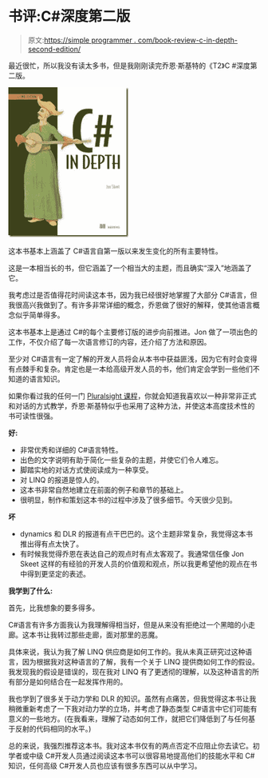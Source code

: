 # 书评:C#深度第二版

> 原文:[https://simple programmer . com/book-review-c-in-depth-second-edition/](https://simpleprogrammer.com/book-review-c-in-depth-second-edition/)

最近很忙，所以我没有读太多书，但是我刚刚读完乔恩·斯基特的《T2》C #深度第二版。



![skeet2_cover150](img/dac98eb83bd57b62e02a7cbc8fe3ab6a.png "skeet2_cover150")



这本书基本上涵盖了 C#语言自第一版以来发生变化的所有主要特性。

这是一本相当长的书，但它涵盖了一个相当大的主题，而且确实“深入”地涵盖了它。

我考虑过是否值得花时间读这本书，因为我已经很好地掌握了大部分 C#语言，但我很高兴我做到了。有许多非常详细的概念，乔恩做了很好的解释，使其他语言概念似乎简单得多。

这本书基本上是通过 C#的每个主要修订版的进步向前推进。Jon 做了一项出色的工作，不仅介绍了每一次语言修订的内容，还介绍了方法和原因。

至少对 C#语言有一定了解的开发人员将会从本书中获益匪浅，因为它有时会变得有点棘手和复杂。肯定也是一本给高级开发人员的书，他们肯定会学到一些他们不知道的语言知识。

如果你看过我的任何一门 [Pluralsight 课程](https://simpleprogrammer.com/pluralsight)，你就会知道我喜欢以一种非常非正式和对话的方式教学，乔恩·斯基特似乎也采用了这种方法，并使这本高度技术性的书可读性很强。

**好:**

*   非常优秀和详细的 C#语言特性。
*   出色的文字说明有助于简化一些复杂的主题，并使它们令人难忘。
*   脚踏实地的对话方式使阅读成为一种享受。
*   对 LINQ 的报道是惊人的。
*   这本书非常自然地建立在前面的例子和章节的基础上。
*   很明显，制作和策划这本书的过程中涉及了很多细节。今天很少见到。

**坏**

*   dynamics 和 DLR 的报道有点干巴巴的。这个主题非常复杂，我觉得这本书推出得有点太快了。
*   有时候我觉得乔恩在表达自己的观点时有点太客观了。我通常信任像 Jon Skeet 这样的有经验的开发人员的价值观和观点，所以我更希望他的观点在书中得到更坚定的表述。

**我学到了什么:**

首先，比我想象的要多得多。

C#语言有许多方面我认为我理解得相当好，但是从来没有拒绝过一个黑暗的小走廊。这本书让我转过那些走廊，面对那里的恶魔。

具体来说，我认为我了解 LINQ 供应商是如何工作的。我从未真正研究过这种语言，因为根据我对这种语言的了解，我有一个关于 LINQ 提供商如何工作的假设。我发现我的假设是错误的，现在我对 LINQ 有了更透彻的理解，以及这种语言的所有部分是如何结合在一起发挥作用的。

我也学到了很多关于动力学和 DLR 的知识。虽然有点痛苦，但我觉得这本书让我稍微重新考虑了一下我对动力学的立场，并考虑了静态类型 C#语言中它们可能有意义的一些地方。(在我看来，理解了动态如何工作，就把它们降低到了与任何基于反射的代码相同的水平。)

总的来说，我强烈推荐这本书。我对这本书仅有的两点否定不应阻止你去读它。初学者或中级 C#开发人员通过阅读这本书可以很容易地提高他们的技能水平和 C#知识，任何高级 C#开发人员也应该有很多东西可以从中学习。